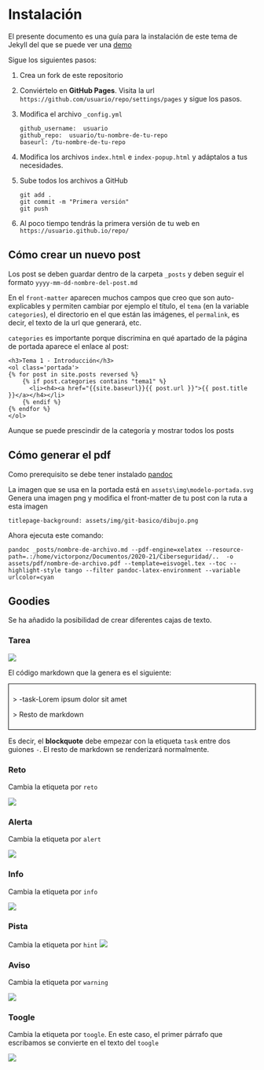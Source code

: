 # Instalación

El presente documento es una guía para la instalación de este tema de Jekyll del que se puede ver una [demo](https://victorponz.github.io/Ciberseguridad-PePS/)

Sigue los siguientes pasos:

1. Crea un fork de este repositorio

2. Conviértelo en **GitHub Pages**. 
   Visita la url `https://github.com/usuario/repo/settings/pages` y sigue los pasos.

3. Modifica el archivo `_config.yml`

   ```
   github_username:  usuario
   github_repo:  usuario/tu-nombre-de-tu-repo
   baseurl: /tu-nombre-de-tu-repo
   ```
4. Modifica los archivos `index.html`  e `index-popup.html` y adáptalos a tus necesidades.
5. Sube todos los archivos a GitHub

   ```
   git add .
   git commit -m "Primera versión"
   git push
   ```

6. Al poco tiempo tendrás la primera versión de tu web en `https://usuario.github.io/repo/`

## Cómo crear un nuevo post

Los post se deben guardar dentro de la carpeta `_posts` y deben seguir el formato `yyyy-mm-dd-nombre-del-post.md`

En el `front-matter` aparecen muchos campos que creo que son auto-explicables y permiten cambiar por ejemplo el título, el `tema` (en la variable `categories`), el directorio en el que están las imágenes, el `permalink`, es decir, el texto de la url que generará, etc.

`categories` es importante porque discrimina en qué apartado de la página de portada aparece el enlace al post:

```jade
<h3>Tema 1 - Introducción</h3>
<ol class='portada'> 
{% for post in site.posts reversed %}
    {% if post.categories contains "tema1" %}
      <li><h4><a href="{{site.baseurl}}{{ post.url }}">{{ post.title }}</a></h4></li>
    {% endif %}
{% endfor %}
</ol>
```
Aunque se puede prescindir de la categoría y mostrar todos los posts

## Cómo generar el pdf

Como prerequisito se debe tener instalado [pandoc](https://pandoc.org/)

La imagen que se usa en la portada está en `assets\img\modelo-portada.svg` Genera una imagen png y modifica el front-matter de tu post con la ruta a esta imagen

```
titlepage-background: assets/img/git-basico/dibujo.png
```

Ahora ejecuta este comando:

```
pandoc _posts/nombre-de-archivo.md --pdf-engine=xelatex --resource-path=.:/home/victorponz/Documentos/2020-21/Ciberseguridad/..  -o assets/pdf/nombre-de-archivo.pdf --template=eisvogel.tex --toc --highlight-style tango --filter pandoc-latex-environment --variable urlcolor=cyan
```

## Goodies

Se ha añadido la posibilidad de crear diferentes cajas de texto.

### Tarea

![](assets/img/tarea.png)

El código markdown que la genera es el siguiente:

<div style='border: 1px solid black; padding:8px'>
<p>
> -task-Lorem ipsum dolor sit amet
</p>
<p>
> Resto de markdown
</p>
</div>

Es decir, el **blockquote** debe empezar con la etiqueta `task` entre dos guiones `-`.
El resto de markdown se renderizará normalmente.

### Reto

Cambia la etiqueta por `reto`

![](assets/img/reto.png)

### Alerta

Cambia la etiqueta por `alert`

![](assets/img/alert.png)

### Info

Cambia la etiqueta por `info`

![](assets/img/info.png)

### Pista

Cambia la etiqueta por `hint`
![](assets/img/pista.png)

### Aviso

Cambia la etiqueta por `warning`

![](assets/img/aviso.png)

### Toogle

Cambia la etiqueta por `toogle`. En este caso, el primer párrafo que escribamos se convierte en el texto del `toogle`

![](assets/img/toogle.gif)
